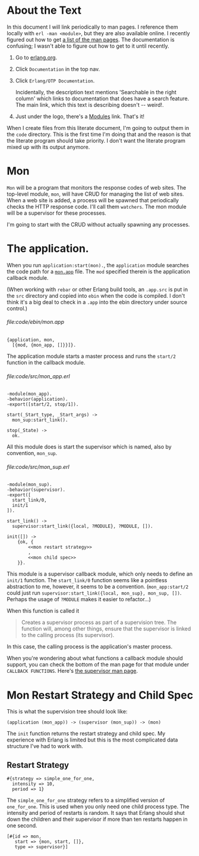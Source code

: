 # About the Text

In this document I will link periodically to man pages. I reference them
locally with `erl -man <module>`, but they are also available online. I
recently figured out how to get [a list of the man pages][]. The documentation
is confusing; I wasn't able to figure out how to get to it until recently.

1. Go to [erlang.org][].
1. Click `Documentation` in the top nav.
1.  Click `Erlang/OTP Documentation`.

    Incidentally, the description text mentions 'Searchable in the right
    column' which links to documentation that does have a search feature. The
    main link, which this text is describing doesn't -- weird!.
1. Just under the logo, there's a [Modules][] link. That's it!

When I create files from this literate document, I'm going to output them in
the `code` directory. This is the first time I'm doing that and the reason is
that the literate program should take priority. I don't want the literate
program mixed up with its output anymore.



# Mon

`Mon` will be a program that monitors the response codes of web sites. The
top-level module, `mon`, will have CRUD for managing the list of web sites.
When a web site is added, a process will be spawned that periodically checks
the HTTP response code. I'll call them `watchers`. The mon module will be a
supervisor for these processes.

I'm going to start with the CRUD without actually spawning any processes.



# The application.

When you run `application:start(mon).`, the `application` module searches the
code path for a [`mon.app`][] file. The `mod` specified therein is the application
callback module.

(When working with `rebar` or other Erlang build tools, an `.app.src` is put in
the `src` directory and copied into `ebin` when the code is compiled. I don't
think it's a big deal to check in a `.app` into the ebin directory under source
control.)

###### file:code/ebin/mon.app
```{name="file:code/ebin/mon.app"}
{application, mon,
  [{mod, {mon_app, []}}]}.
```

The application module starts a master process and runs the `start/2` function
in the callback module.

###### file:code/src/mon_app.erl
```{name="file:code/src/mon_app.erl"}
-module(mon_app).
-behavior(application).
-export([start/2, stop/1]).

start(_Start_type, _Start_args) ->
  mon_sup:start_link().

stop(_State) ->
  ok.
```

All this module does is start the supervisor which is named, also by
convention, `mon_sup`.

###### file:code/src/mon_sup.erl
```{name="file:code/src/mon_sup.erl"}
-module(mon_sup).
-behavior(supervisor).
-export([
  start_link/0,
  init/1
]).

start_link() ->
  supervisor:start_link({local, ?MODULE}, ?MODULE, []).

init([]) ->
    {ok, {
        <<mon restart strategy>>
        ,
        <<mon child spec>>
    }}.
```

This module is a supervisor callback module, which only needs to define an
`init/1` function. The `start_link/0` function seems like a pointless
abstraction to me, however, it seems to be a convention. (`mon_app:start/2`
could just run `supervisor:start_link({local, mon_sup}, mon_sup, [])`. Perhaps
the usage of `?MODULE` makes it easier to refactor...)

When this function is called it

> Creates a supervisor process as part of a supervision tree. The function
> will, among other things, ensure that the supervisor is linked to the calling
> process (its supervisor).

In this case, the calling process is the application's master process.

When you're wondering about what functions a callback module should support,
you can check the bottom of the man page for that module under `CALLBACK
FUNCTIONS`. Here's [the supervisor man page][].

# Mon Restart Strategy and Child Spec

This is what the supervision tree should look like:

    (application (mon_app)) -> (supervisor (mon_sup)) -> (mon)

The `init` function returns the restart strategy and child spec. My experience
with Erlang is limited but this is the most complicated data structure I've had
to work with.

## Restart Strategy

```{name="mon restart strategy"}
#{strategy => simple_one_for_one,
  intensity => 10,
  period => 1}
```

The `simple_one_for_one` strategy refers to a simplified version of
`one_for_one`. This is used when you only need one child process type. The
intensity and period of restarts is random. It says that Erlang should shut
down the children and their supervisor if more than ten restarts happen in one
second.

```{name="mon child spec"}
[#{id => mon,
   start => {mon, start, []},
   type => supervisor}]
```




[a list of the man pages]: http://www.erlang.org/doc/man_index.html
[erlang.org]: http://www.erlang.org/
[Modules]: http://www.erlang.org/doc/man_index.html
[`mon.app`]: http://www.erlang.org/doc/man/app.html
[the supervisor man page]: http://www.erlang.org/doc/man/supervisor.html
